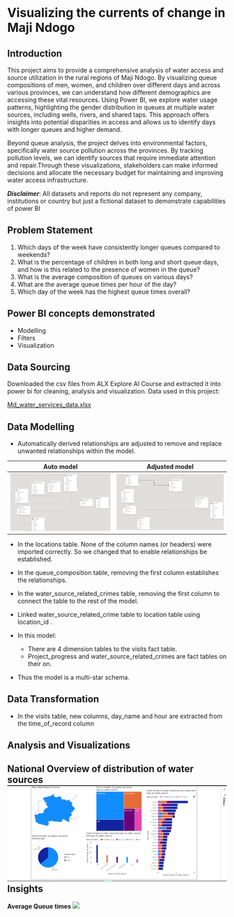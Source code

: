 # Visualizing the currents of change in Maji Ndogo

## Introduction

This project aims to provide a comprehensive analysis of water access and source utilization in the rural regions of Maji Ndogo. By visualizing queue compositions of men, women, and children over different days and across various provinces, we can understand how different demographics are accessing these vital resources. Using Power BI, we explore water usage patterns, highlighting the gender distribution in queues at multiple water sources, including wells, rivers, and shared taps. This approach offers insights into potential disparities in access and allows us to identify days with longer queues and higher demand.

Beyond queue analysis, the project delves into environmental factors, specifically water source pollution across the provinces. By tracking pollution levels, we can identify sources that require immediate attention and repair.Through these visualizations, stakeholders can make informed decisions and allocate the necessary budget for maintaining and improving water access infrastructure.



**_Disclaimer_**: All datasets and reports do not represent any company, institutions or country but just a fictional dataset to demonstrate capabilities of power BI


## Problem Statement
1. Which days of the week have consistently longer queues compared to weekends?
2. What is the percentage of children in both long and short queue days, and how is this related to the presence of women in the queue?
3. What is the average composition of queues on various days?
4. What are the average queue times per hour of the day?
5. Which day of the week has the highest queue times overall?
   


## Power BI concepts demonstrated
- Modelling
- Filters
- Visualization

## Data Sourcing

Downloaded the csv files from ALX Explore AI Course and extracted it into power bi for cleaning, analysis and visualization.
Data used in this project:

[Md_water_services_data.xlsx](https://github.com/lisaogeya/Visualizing_the_currents_of_change_in_Maji_Ndogo/blob/main/Md_water_services_data.xlsx)


## Data Modelling

- Automatically derived relationships are adjusted to remove and replace unwanted relationships within the model.

Auto model                            |                    Adjusted model
:----------------------------------------:| :----------------------------------------:        
![](auto_model.png)                   |      ![](adjusted_model.png)

- In the locations table. None of the column names (or headers) were imported correctly. So we changed that to enable relationships be established.
  
- In the queue_composition table, removing the first column establishes the relationships.
- In the water_source_related_crimes table, removing the first column to connect the table to the rest of the model.
- Linked water_source_related_crime table to location table using location_id .
- In this model:
   - There are 4 dimension tables to the visits fact table.
   - Project_progress and water_source_related_crimes are fact tables on their on.
- Thus the model is a multi-star schema.

## Data Transformation
- In the visits table, new columns, day_name and hour are extracted from the time_of_record column

## Analysis and Visualizations
**National Overview of distribution of water sources**
![](national_distr_pg.png)
**Insights**
- 

**Average Queue times**
![](average_queues)
